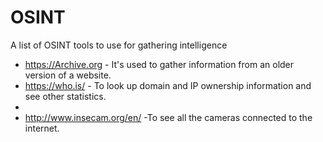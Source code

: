 # OSINT
A list of OSINT tools to use for gathering intelligence


- https://Archive.org - It's used to gather information from an older version of a website.
- https://who.is/ - To look up domain and IP ownership information and see other statistics.
- 
- http://www.insecam.org/en/ -To see all the cameras connected to the internet.

